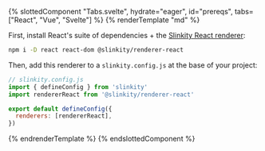 {% slottedComponent "Tabs.svelte", hydrate="eager", id="prereqs", tabs=["React", "Vue", "Svelte"] %}
{% renderTemplate "md" %}
<section>

First, install React's suite of dependencies + the [Slinkity React renderer](https://www.npmjs.com/package/@slinkity/renderer-react):

```bash
npm i -D react react-dom @slinkity/renderer-react
```

Then, add this renderer to a `slinkity.config.js` at the base of your project:

```js
// slinkity.config.js
import { defineConfig } from 'slinkity'
import rendererReact from '@slinkity/renderer-react'

export default defineConfig({
  renderers: [rendererReact],
})
```
</section>
<section hidden>

> Slinkity is designed with Vue 3 in mind. Use Vue 2.x at your own risk!

First, install Vue 3 + the [Slinkity Vue renderer](https://www.npmjs.com/package/@slinkity/renderer-vue):

```bash
npm i -D vue@3 @slinkity/renderer-vue
```

Then, add this renderer to a `slinkity.config.js` at the base of your project:

```js
// slinkity.config.js
import { defineConfig } from 'slinkity'
import rendererVue from '@slinkity/renderer-vue'

export default defineConfig({
  renderers: [rendererVue],
})
```
</section>
<section hidden>

First, install Svelte + the [Slinkity Svelte renderer](https://www.npmjs.com/package/@slinkity/renderer-svelte):

```bash
npm i -D svelte @slinkity/renderer-svelte
```

Then, add this renderer to a `slinkity.config.js` at the base of your project:

```js
// slinkity.config.js
import { defineConfig } from 'slinkity'
import rendererSvelte from '@slinkity/renderer-svelte'

export default defineConfig({
  renderers: [rendererSvelte],
})
```
</section>
{% endrenderTemplate %}
{% endslottedComponent %}